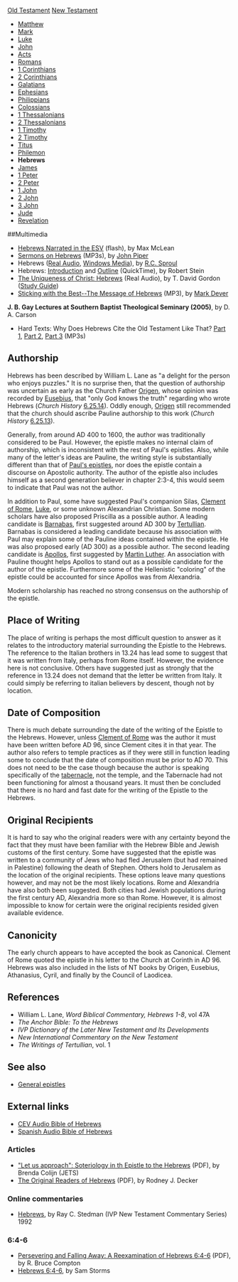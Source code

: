 [Old Testament](Old_Testament "Old Testament")
[New Testament](New_Testament "New Testament")
-   [Matthew](Gospel_of_Matthew "Gospel of Matthew")
-   [Mark](Gospel_of_Mark "Gospel of Mark")
-   [Luke](Gospel_of_Luke "Gospel of Luke")
-   [John](Gospel_of_John "Gospel of John")
-   [Acts](Acts_of_the_Apostles "Acts of the Apostles")
-   [Romans](Epistle_to_the_Romans "Epistle to the Romans")
-   [1 Corinthians](First_Epistle_to_the_Corinthians "First Epistle to the Corinthians")
-   [2 Corinthians](Second_Epistle_to_the_Corinthians "Second Epistle to the Corinthians")
-   [Galatians](Epistle_to_the_Galatians "Epistle to the Galatians")
-   [Ephesians](Epistle_to_the_Ephesians "Epistle to the Ephesians")
-   [Philippians](Epistle_to_the_Philippians "Epistle to the Philippians")
-   [Colossians](Epistle_to_the_Colossians "Epistle to the Colossians")
-   [1 Thessalonians](First_Epistle_to_the_Thessalonians "First Epistle to the Thessalonians")
-   [2 Thessalonians](Second_Epistle_to_the_Thessalonians "Second Epistle to the Thessalonians")
-   [1 Timothy](First_Epistle_to_Timothy "First Epistle to Timothy")
-   [2 Timothy](Second_Epistle_to_Timothy "Second Epistle to Timothy")
-   [Titus](Epistle_to_Titus "Epistle to Titus")
-   [Philemon](Epistle_to_Philemon "Epistle to Philemon")
-   **Hebrews**
-   [James](Epistle_of_James "Epistle of James")
-   [1 Peter](First_Epistle_of_Peter "First Epistle of Peter")
-   [2 Peter](Second_Epistle_of_Peter "Second Epistle of Peter")
-   [1 John](First_Epistle_of_John "First Epistle of John")
-   [2 John](Second_Epistle_of_John "Second Epistle of John")
-   [3 John](Third_Epistle_of_John "Third Epistle of John")
-   [Jude](Epistle_of_Jude "Epistle of Jude")
-   [Revelation](Book_of_Revelation "Book of Revelation")

##Multimedia

-   [Hebrews Narrated in the ESV](http://www.gnpcb.org/esv/search/?q=hebrews)
    (flash), by Max McLean
-   [Sermons on Hebrews](http://www.archive.org/audio/audio-details-db.php?collectionid=Hebrews&collection=opensource_audio)
    (MP3s), by [John Piper](John_Piper "John Piper")
-   Hebrews
    ([Real Audio](http://broadcast.ligonier.org/playlists/rym20051029.m3u),
    [Windows Media](http://broadcast.ligonier.org/playlists/rym20051029.asx)),
    by [R.C. Sproul](R.C._Sproul "R.C. Sproul")
-   Hebrews:
    [Introduction](http://biblicaltraining.org/audio/NT502/nt2_stein_44.mov)
    and
    [Outline](http://biblicaltraining.org/audio/NT502/nt2_stein_45.mov)
    (QuickTime), by Robert Stein
-   [The Uniqueness of Christ: Hebrews](http://www.gordonconwell.edu/audio/nt2w11.ram)
    (Real Audio), by T. David Gordon
    ([Study Guide](http://www.gordonconwell.edu/ockenga/dimensions/nt2/pdf/nt2_11.pdf))
-   [Sticking with the Best--The Message of Hebrews](http://dl.salemweb.net/?mg=B2F57FB0-39ED-4115-8CE4-E5D63B81D706)
    (MP3), by [Mark Dever](Mark_Dever "Mark Dever")

**J. B. Gay Lectures at Southern Baptist Theological Seminary (2005)**,
by D. A. Carson

-   Hard Texts: Why Does Hebrews Cite the Old Testament Like That?
    [Part 1](http://www.sbts.edu/MP3/JBGay/2005Carson01.mp3),
    [Part 2](http://www.sbts.edu/MP3/JBGay/2005Carson02.mp3),
    [Part 3](http://www.sbts.edu/MP3/JBGay/2005Carson03.mp3) (MP3s)

## Authorship

Hebrews has been described by William L. Lane as "a delight for the
person who enjoys puzzles." It is no surprise then, that the
question of authorship was uncertain as early as the Church Father
[Origen](Origen "Origen"), whose opinion was recorded by
[Eusebius](Eusebius "Eusebius"), that "only God knows the truth"
regarding who wrote Hebrews (*Church History*
[6.25.14](http://www.ccel.org/ccel/schaff/npnf201.iii.xi.xxv.html)).
Oddly enough, [Origen](Origen "Origen") still recommended that the
church should ascribe Pauline authorship to this work
(*Church History*
[6.25.13](http://www.ccel.org/ccel/schaff/npnf201.iii.xi.xxv.html)).

Generally, from around AD 400 to 1600, the author was traditionally
considered to be Paul. However, the epistle makes no internal claim
of authorship, which is inconsistent with the rest of Paul's
epistles. Also, while many of the letter's ideas are Pauline, the
writing style is substantially different than that of
[Paul's epistles](New_Testament#Pauline_Epistles "New Testament"),
nor does the epistle contain a discourse on Apostolic authority.
The author of the epistle also includes himself as a second
generation believer in chapter 2:3-4, this would seem to indicate
that Paul was not the author.

In addition to Paul, some have suggested Paul's companion Silas,
[Clement of Rome](Clement_of_Rome "Clement of Rome"),
[Luke](Luke "Luke"), or some unknown Alexandrian Christian. Some
modern scholars have also proposed Priscilla as a possible author.
A leading candidate is
[Barnabas](index.php?title=Barnabas&action=edit&redlink=1 "Barnabas (page does not exist)"),
first suggested around AD 300 by
[Tertullian](Tertullian "Tertullian"). Barnabas is considered a
leading candidate because his association with Paul may explain
some of the Pauline ideas contained within the epistle. He was also
proposed early (AD 300) as a possible author. The second leading
candidate is
[Apollos](index.php?title=Apollos&action=edit&redlink=1 "Apollos (page does not exist)"),
first suggested by [Martin Luther](Martin_Luther "Martin Luther").
An association with Pauline thought helps Apollos to stand out as a
possible candidate for the author of the epistle. Furthermore some
of the Hellenistic "coloring" of the epistle could be accounted for
since Apollos was from Alexandria.

Modern scholarship has reached no strong consensus on the
authorship of the epistle.

## Place of Writing

The place of writing is perhaps the most difficult question to
answer as it relates to the introductory material surrounding the
Epistle to the Hebrews. The reference to the Italian brothers in
13.24 has lead some to suggest that it was written from Italy,
perhaps from Rome itself. However, the evidence here is not
conclusive. Others have suggested just as strongly that the
reference in 13.24 does not demand that the letter be written from
Italy. It could simply be referring to italian believers by
descent, though not by location.

## Date of Composition

There is much debate surrounding the date of the writing of the
Epistle to the Hebrews. However, unless
[Clement of Rome](Clement_of_Rome "Clement of Rome") was the author
it must have been written before AD 96, since Clement cites it in
that year. The author also refers to temple practices as if they
were still in function leading some to conclude that the date of
composition must be prior to AD 70. This does not need to be the
case though because the author is speaking specifically of the
[tabernacle](Tabernacle "Tabernacle"), not the temple, and the
Tabernacle had not been functioning for almost a thousand years. It
must then be concluded that there is no hard and fast date for the
writing of the Epistle to the Hebrews.

## Original Recipients

It is hard to say who the original readers were with any certainty
beyond the fact that they must have been familiar with the Hebrew
Bible and Jewish customs of the first century. Some have suggested
that the epistle was written to a community of Jews who had fled
Jerusalem (but had remained in Palestine) following the death of
Stephen. Others hold to Jerusalem as the location of the original
recipients. These options leave many questions however, and may not
be the most likely locations. Rome and Alexandria have also both
been suggested. Both cities had Jewish populations during the first
century AD, Alexandria more so than Rome. However, it is almost
impossible to know for certain were the original recipients resided
given available evidence.

## Canonicity

The early church appears to have accepted the book as Canonical.
Clement of Rome quoted the epistle in his letter to the Church at
Corinth in AD 96. Hebrews was also included in the lists of NT
books by Origen, Eusebius, Athanasius, Cyril, and finally by the
Council of Laodicea.

## References

-   William L. Lane, *Word Biblical Commentary, Hebrews 1-8*, vol
    47A
-   *The Anchor Bible: To the Hebrews*
-   *IVP Dictionary of the Later New Testament and Its Developments*
-   *New International Commentary on the New Testament*
-   *The Writings of Tertullian*, vol. 1

## See also

-   [General epistles](General_epistles "General epistles")

## External links

-   [CEV Audio Bible of Hebrews](http://www.biblegateway.com/bgaudio?passage=Hebrews&submit=Lookup)
-   [Spanish Audio Bible of Hebrews](http://www.biblegateway.com/bgaudio/spanish/LBLA/?passage=Hebrews&submit=Lookup)

### Articles

-   ["Let us approach": Soteriology in th Epistle to the Hebrews](http://www.etsjets.org/jets/journal/39/39-4/39-4-pp571-586_JETS.pdf)
    (PDF), by Brenda Colijn (JETS)
-   [The Original Readers of Hebrews](http://www.bbc.edu/journal/volume3_2/hebrews-decker.pdf)
    (PDF), by Rodney J. Decker

### Online commentaries

-   [Hebrews](http://www.raystedman.org/hebrews2/index.html), by
    Ray C. Stedman (IVP New Testament Commentary Series) 1992

### 6:4-6

-   [Persevering and Falling Away: A Reexamination of Hebrews 6:4-6](http://www.dbts.edu/journals/1996_1/HEB6.PDF)
    (PDF), by R. Bruce Compton
-   [Hebrews 6:4-6](http://www.enjoyinggodministries.com/article/hebrews-64-6),
    by Sam Storms